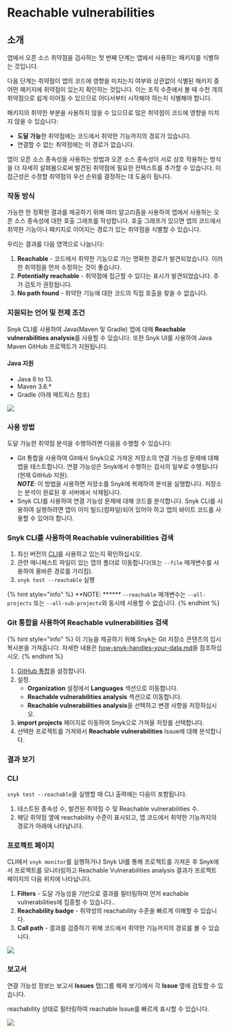 # Reachable vulnerabilities

## 소개

앱에서 오픈 소스 취약점을 검사하는 첫 번째 단계는 앱에서 사용하는 패키지를 식별하는 것입니다.

다음 단계는 취약점이 앱의 코드에 영향을 미치는지 여부와 상관없이 식별된 패키지 중 어떤 패키지에 취약점이 있는지 확인하는 것입니다. 이는 조직 수준에서 볼 때 수천 개의 취약점으로 쉽게 이어질 수 있으므로 어디서부터 시작해야 하는지 식별해야 합니다.

패키지의 취약한 부분을 사용하지 않을 수 있으므로 많은 취약점이 코드에 영향을 미치지 않을 수 있습니다:

* **도달 가능**한 취약점에는 코드에서 취약한 기능까지의 경로가 있습니다.
* 연결할 수 없는 취약점에는 이 경로가 없습니다.

앱이 오픈 소스 종속성을 사용하는 방법과 오픈 소스 종속성이 서로 상호 작용하는 방식을 더 자세히 살펴봄으로써 발견된 취약점에 필요한 컨텍스트를 추가할 수 있습니다. 이 접근성은 수정할 취약점의 우선 순위를 결정하는 데 도움이 됩니다.

### 작동 방식

가능한 한 정확한 결과를 제공하기 위해 여러 알고리즘을 사용하여 앱에서 사용하는 오픈 소스 종속성에 대한 호출 그래프를 작성합니다. 호출 그래프가 있으면 앱의 코드에서 취약한 기능이나 패키지로 이어지는 경로가 있는 취약점을 식별할 수 있습니다.

우리는 결과를 다음 영역으로 나눕니다:

1. **Reachable** - 코드에서 취약한 기능으로 가는 명확한 경로가 발견되었습니다. 이러한 취약점을 먼저 수정하는 것이 좋습니다.
2. **Potentially reachable** - 취약점에 접근할 수 있다는 표시가 발견되었습니다. 추가 검토가 권장됩니다.
3. **No path found** - 취약한 기능에 대한 코드의 직접 호출을 찾을 수 없습니다.

### 지원되는 언어 및 전제 조건

Snyk CLI를 사용하여 Java(Maven 및 Gradle) 앱에 대해 **Reachable vulnerabilities analysis**를 사용할 수 있습니다. 또한 Snyk UI를 사용하여 Java Maven GitHub 프로젝트가 지원됩니다.

#### Java 지원

* Java 8 to 13.
* Maven 3.6.\*
* Gradle (아래 매트릭스 참조)

![](../../../.gitbook/assets/image1-1-.png)

### 사용 방법

도달 가능한 취약점 분석을 수행하려면 다음을 수행할 수 있습니다:

* Git 통합을 사용하여 Git에서 Snyk으로 가져온 저장소의 연결 가능성 문제에 대해 앱을 테스트합니다. 연결 가능성은 Snyk에서 수행하는 검사의 일부로 수행됩니다(현재 GitHub 지원). \
  _**NOTE**_: 이 방법을 사용하면 저장소를 Snyk에 복제하여 분석을 실행합니다. 저장소는 분석이 완료된 후 서버에서 삭제됩니다.
* Snyk CLI를 사용하여 연결 가능성 문제에 대해 코드를 분석합니다. Snyk CLI를 사용하여 실행하려면 앱이 이미 빌드(컴파일)되어 있어야 하고 앱의 바이트 코드를 사용할 수 있어야 합니다.

### Snyk CLI를 사용하여 **Reachable vulnerabilities** 검색

1. 최신 버전의 [CLI](https://www.npmjs.com/package/snyk)를 사용하고 있는지 확인하십시오.
2. 관련 매니페스트 파일이 있는 앱의 폴더로 이동합니다(또는 `--file` 매개변수를 사용하여 올바른 경로를 가리킴).
3. `snyk test --reachable` 실행

{% hint style="info" %}
**NOTE: **_****_ `--reachable` 매개변수는 `--all-projects` 또는 `--all-sub-projects`와 동시에 사용할 수 없습니다.
{% endhint %}

### Git 통합을 사용하여 **Reachable vulnerabilities** 검색

{% hint style="info" %}
이 기능을 제공하기 위해 Snyk는 Git 저장소 콘텐츠의 임시 복사본을 가져옵니다. 자세한 내용은 [how-snyk-handles-your-data.md](../../../more-info/how-snyk-handles-your-data.md "mention")을 참조하십시오.
{% endhint %}

1. [GitHub 통합](../../integrations/git-repository-scm-integrations/github-integration.md)을 설정합니다.
2. &#x20;설정.
   * **Organization** 설정에서 **Languages** 섹션으로 이동합니다.
   * **Reachable vulnerabilities analysis** 섹션으로 이동합니다.
   * **Reachable vulnerabilities analysis**을 선택하고 변경 사항을 저장하십시오.
3. **import projects** 페이지로 이동하여 Snyk으로 가져올 저장를 선택합니다.
4. 선택한 프로젝트를 가져와서 **Reachable vulnerabilities** Issue에 대해 분석합니다.

### 결과 보기

### CLI

`snyk test --reachable`을 실행할 때 CLI 출력에는 다음이 포함됩니다.

1. 테스트된 종속성 수, 발견된 취약점 수 및 Reachable vulnerabilities 수.
2. 해당 취약점 옆에 reachability 수준이 표시되고, 앱 코드에서 취약한 기능까지의 경로가 아래에 나타납니다.

### 프로젝트 페이지

CLI에서 `snyk monitor`를 실행하거나 Snyk UI를 통해 프로젝트를 가져온 후 Snyk에서 프로젝트를 모니터링하고 Reachable Vulnerabilities analysis 결과가 프로젝트 페이지의 다음 위치에 나타납니다.

1. **Filters** - 도달 가능성을 기반으로 결과를 필터링하여 먼저 eachable vulnerabilities에 집중할 수 있습니다..
2. **Reachability badge** - 취약성의 reachability 수준을 빠르게 이해할 수 있습니다.
3. **Call path** - 결과를 검증하기 위해 코드에서 취약한 기능까지의 경로를 볼 수 있습니다.

![](../../../.gitbook/assets/project.png)

### 보고서

연결 가능성 정보는 보고서 **Issues** 탭(그룹 해제 보기)에서 각 **Issue** 옆에 검토할 수 있습니다.

reachability 상태로 필터링하여 reachable Issue를 빠르게 표시할 수 있습니다.

![](../../../.gitbook/assets/blobid0.png)
